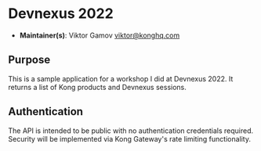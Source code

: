 # Devnexus 2022

- **Maintainer(s)**: Viktor Gamov <viktor@konghq.com>

## Purpose

This is a sample application for a workshop I did at Devnexus 2022. 
It returns a list of Kong products and Devnexus sessions.

## Authentication

The API is intended to be public with no authentication credentials required. 
Security will be implemented via Kong Gateway's rate limiting functionality.
